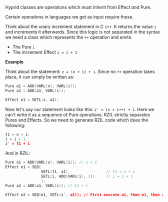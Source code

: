 Hyprid classes are operations which must inherit from Effect _and_ Pure.

Certain operations in languages we get as input require these.

Think about the unary increment statement in C `i++`. It returns the value `i` and increments it afterwards.
Since this logic is not separated in the syntax we need a class which represents the `++` operation and
emits:
- The Pure `i`
- The increment Effect `i = i + 1`

**Example**

Think about the statement: `z = (x + i) + i`.
Since no `++` operation takes place, it can simply be written as:

```c
Pure a1 = ADD(VARL(x), VARL(i));
Pure a2 = ADD(a1, VARL(i));

Effect e1 = SETL(z, a2);
```

Now let's say our statement looks like this: `z' = (x + i++) + i`.
Here we can't write it as a sequence of Pure operations.
RZIL strictly separates Pures and Effects. So we need to generate RZIL code which does the following:

```c
t1 = x + i;
i = i + 1
z' = t1 + i
```

And in RZIL:

```c
Pure a1 = ADD(VARL(x), VARL(i)); // x + i
Effect e1 = SEQ(
                SETL(t1, a1),                // t1 = x + i
                SETL(i, ADD(VARL(i), 1))     // i = i + 1
                );
Pure a2 = ADD(a1, VARL(i)); // t1 + i

Effect e2 = SEQ(e1, SETL(z', a2)); // First execute a1, then e1, then a2 and finally set z'
```
